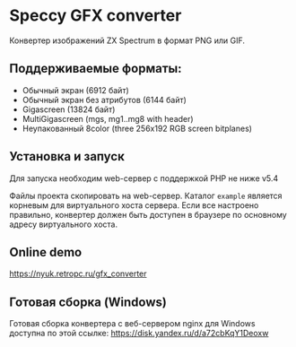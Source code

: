 ﻿# Speccy GFX converter

Конвертер изображений ZX Spectrum в формат PNG или GIF.

## Поддерживаемые форматы:
* Обычный экран (6912 байт)
* Обычный экран без атрибутов (6144 байт)
* Gigascreen (13824 байт)
* MultiGigascreen (mgs, mg1..mg8 with header)
* Неупакованный 8color (three 256x192 RGB screen bitplanes)


## Установка и запуск 

Для запуска необходим web-сервер с поддержкой PHP не ниже v5.4

Файлы проекта скопировать на web-сервер. Каталог `example` является корневым для виртуального хоста сервера. Если все настроено правильно, конвертер должен быть доступен в браузере по основному адресу виртуального хоста. 


## Online demo

https://nyuk.retropc.ru/gfx_converter


## Готовая сборка (Windows) 

Готовая сборка конвертера с веб-сервером nginx для Windows доступна по этой ссылке: https://disk.yandex.ru/d/a72cbKqY1Deoxw

